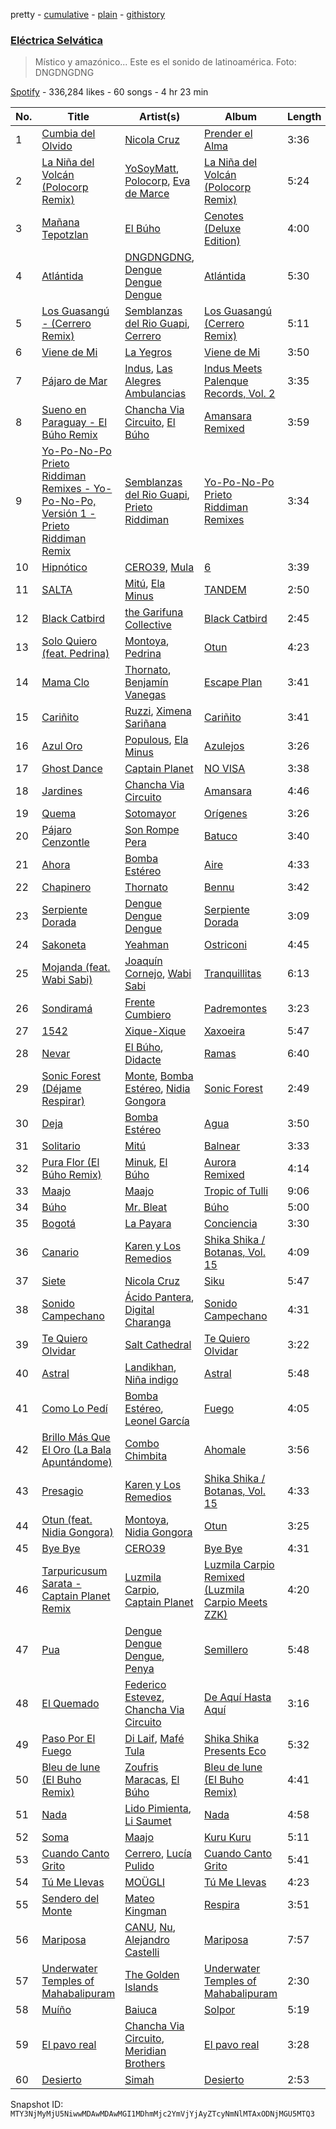 pretty - [cumulative](/playlists/cumulative/37i9dQZF1DXacNXCQqbCEI.md) - [plain](/playlists/plain/37i9dQZF1DXacNXCQqbCEI) - [githistory](https://github.githistory.xyz/mackorone/spotify-playlist-archive/blob/main/playlists/plain/37i9dQZF1DXacNXCQqbCEI)

### [Eléctrica Selvática](https://open.spotify.com/playlist/37i9dQZF1DXacNXCQqbCEI)

> Místico y amazónico..\. Este es el sonido de latinoamérica\. Foto: DNGDNGDNG

[Spotify](https://open.spotify.com/user/spotify) - 336,284 likes - 60 songs - 4 hr 23 min

| No. | Title | Artist(s) | Album | Length |
|---|---|---|---|---|
| 1 | [Cumbia del Olvido](https://open.spotify.com/track/1oCHMNWzKJdwdwjsPMjXf3) | [Nicola Cruz](https://open.spotify.com/artist/0OltT51j3hIkgaDJqqPzDn) | [Prender el Alma](https://open.spotify.com/album/4i3DT5kt2AlODhnyv0mDKN) | 3:36 |
| 2 | [La Niña del Volcán \(Polocorp Remix\)](https://open.spotify.com/track/0aw4Dcu2XxEuLtXaepPTEA) | [YoSoyMatt](https://open.spotify.com/artist/0NYE6CFlP7ElQR6r395gbV), [Polocorp](https://open.spotify.com/artist/2y9LLMJaR9CvCFeeuLoWjZ), [Eva de Marce](https://open.spotify.com/artist/1UgwU7ChXfMkwH9t6ivW2E) | [La Niña del Volcán \(Polocorp Remix\)](https://open.spotify.com/album/4uQdPn1drtbUwDoYKfw99n) | 5:24 |
| 3 | [Mañana Tepotzlan](https://open.spotify.com/track/0uSBIec5LeDbZtyKjVzCLx) | [El Búho](https://open.spotify.com/artist/1I7FVmvisCtSFzmm87mbLR) | [Cenotes \(Deluxe Edition\)](https://open.spotify.com/album/0Gk9ZPx40L9vCMS2okBUTZ) | 4:00 |
| 4 | [Atlántida](https://open.spotify.com/track/4XG8r3tuGn2Sossi2eoNtO) | [DNGDNGDNG](https://open.spotify.com/artist/4qw8wHJ1ZGNFQVZ1zM4NOq), [Dengue Dengue Dengue](https://open.spotify.com/artist/4dNjJV9AjGqHzkZualfhnG) | [Atlántida](https://open.spotify.com/album/5WHYmcgeLzkJVlnyAYA3pj) | 5:30 |
| 5 | [Los Guasangú \- \(Cerrero Remix\)](https://open.spotify.com/track/5Cc7P1f3WRSFFP6iBencng) | [Semblanzas del Rio Guapi](https://open.spotify.com/artist/5z2De8UDjNsituyyJOXh8H), [Cerrero](https://open.spotify.com/artist/5cVZnnikhcTwPENYemDKF6) | [Los Guasangú \(Cerrero Remix\)](https://open.spotify.com/album/7Khc3U2x9wL0e7kx8PiFkV) | 5:11 |
| 6 | [Viene de Mi](https://open.spotify.com/track/5Hs9XxMWxUj973mlLHw6BV) | [La Yegros](https://open.spotify.com/artist/4TkLUhcEmk9Wod6RcEVAi7) | [Viene de Mi](https://open.spotify.com/album/3QO8BwyrIdg5ZLWevzNCI7) | 3:50 |
| 7 | [Pájaro de Mar](https://open.spotify.com/track/2h6FAxXm6crebk5AEVsChg) | [Indus](https://open.spotify.com/artist/3NaTDSUj7DxcuG1oJPuQ63), [Las Alegres Ambulancias](https://open.spotify.com/artist/2I2AW3q2mvPfWpRmybkosr) | [Indus Meets Palenque Records, Vol\. 2](https://open.spotify.com/album/6ZhlLTZtTuVyH3W3O079p2) | 3:35 |
| 8 | [Sueno en Paraguay \- El Búho Remix](https://open.spotify.com/track/59ERJnanE5T9s95cIMpQbx) | [Chancha Via Circuito](https://open.spotify.com/artist/6E8vZ5lkpXbXlkgHhbVJSl), [El Búho](https://open.spotify.com/artist/1I7FVmvisCtSFzmm87mbLR) | [Amansara Remixed](https://open.spotify.com/album/3zFmRK5xmyvsSIQ60kNbb6) | 3:59 |
| 9 | [Yo\-Po\-No\-Po Prieto Riddiman Remixes \- Yo\-Po\-No\-Po, Versión 1 \- Prieto Riddiman Remix](https://open.spotify.com/track/7xgBaxGvCFnyJqLhMrMAIJ) | [Semblanzas del Rio Guapi](https://open.spotify.com/artist/5z2De8UDjNsituyyJOXh8H), [Prieto Riddiman](https://open.spotify.com/artist/25y4BwAI7JVq6UFvMuYjrD) | [Yo\-Po\-No\-Po Prieto Riddiman Remixes](https://open.spotify.com/album/0ahus37xHDFIzFfq7sdzU4) | 3:34 |
| 10 | [Hipnótico](https://open.spotify.com/track/7kNUjyZQ1YWN1Nv4JvTaiD) | [CERO39](https://open.spotify.com/artist/1B6UFfDLZPbLl1rpOmHmi0), [Mula](https://open.spotify.com/artist/7bWZkUZ5drGDoGAFhGoYGE) | [6](https://open.spotify.com/album/5T31xBzocjWeu9JDn4Sinj) | 3:39 |
| 11 | [SALTA](https://open.spotify.com/track/3Jc8DUdZ1iX5FbYaKzKVh1) | [Mitú](https://open.spotify.com/artist/3OlI3HjAc1LQUmd7wozF6k), [Ela Minus](https://open.spotify.com/artist/4rdJkXHNrMgowlwUdQAg8T) | [TANDEM](https://open.spotify.com/album/1qm1yaOMS8Hhz4QS4aUB69) | 2:50 |
| 12 | [Black Catbird](https://open.spotify.com/track/1CkGUqwaz1UfFSo2BmySGI) | [the Garifuna Collective](https://open.spotify.com/artist/24OmLPZEq6dYiGJbPCAFVm) | [Black Catbird](https://open.spotify.com/album/67ll9vOLmqydy8lrHVQFKo) | 2:45 |
| 13 | [Solo Quiero \(feat\. Pedrina\)](https://open.spotify.com/track/4JP3yoybj8GVDVBKrdmkFx) | [Montoya](https://open.spotify.com/artist/52pEvBJxxzBacaaxVOSyxa), [Pedrina](https://open.spotify.com/artist/7BdQWt4FjHEvmTH6jmaJd1) | [Otun](https://open.spotify.com/album/04o8fTvz7ZcMYVnIx0HAgv) | 4:23 |
| 14 | [Mama Clo](https://open.spotify.com/track/2jUXoIl9hcfw9JQrOPRHEW) | [Thornato](https://open.spotify.com/artist/6ghG9s4GfKVwxKtSdCtgwP), [Benjamín Vanegas](https://open.spotify.com/artist/3iH5J5um1uCq8fEXkuF5hF) | [Escape Plan](https://open.spotify.com/album/4qYVBtC9qkZpEIRZDLyUHg) | 3:41 |
| 15 | [Cariñito](https://open.spotify.com/track/1vWoodfwshprECuRoWnBjB) | [Ruzzi](https://open.spotify.com/artist/1hjFlLW9xl3RCn7IWPSmxY), [Ximena Sariñana](https://open.spotify.com/artist/7plUpXSFcSJUZSiZAoXqr1) | [Cariñito](https://open.spotify.com/album/3EhNobcvRpbFTQO8aZFfDJ) | 3:41 |
| 16 | [Azul Oro](https://open.spotify.com/track/7fAxYPaTKRmQnxJMjg51xc) | [Populous](https://open.spotify.com/artist/5Uy8Skuxzxf38jMDTndKIU), [Ela Minus](https://open.spotify.com/artist/4rdJkXHNrMgowlwUdQAg8T) | [Azulejos](https://open.spotify.com/album/5rC8m03xKIoFTt5iLPRtZY) | 3:26 |
| 17 | [Ghost Dance](https://open.spotify.com/track/4n7OorABBVfxTI7vId6WtK) | [Captain Planet](https://open.spotify.com/artist/1WfWKF1hFimJLzz6ix6aRi) | [NO VISA](https://open.spotify.com/album/3XQC3DeLtnZaCMVMdbBVRA) | 3:38 |
| 18 | [Jardines](https://open.spotify.com/track/4ayZ9j0dnWDHAND8gndD6X) | [Chancha Via Circuito](https://open.spotify.com/artist/6E8vZ5lkpXbXlkgHhbVJSl) | [Amansara](https://open.spotify.com/album/2XJlMNLjYOr31TTFd21GED) | 4:46 |
| 19 | [Quema](https://open.spotify.com/track/451jovfIdTRSHwdcRXfmDr) | [Sotomayor](https://open.spotify.com/artist/13UO3EqZHeNkeDQKjUS8oH) | [Orígenes](https://open.spotify.com/album/6gRNWVhhibYkhLxpIemENH) | 3:26 |
| 20 | [Pájaro Cenzontle](https://open.spotify.com/track/3QYQIrQ5ccLToSwFJ1cZcW) | [Son Rompe Pera](https://open.spotify.com/artist/0UKHKimjIGeFoS29LxWf4V) | [Batuco](https://open.spotify.com/album/3M8Eepfnzl2kaKyBVqjguX) | 3:40 |
| 21 | [Ahora](https://open.spotify.com/track/6W19LhykJsHs6R93DtCP4F) | [Bomba Estéreo](https://open.spotify.com/artist/5n9bMYfz9qss2VOW89EVs2) | [Aire](https://open.spotify.com/album/3ubY132O5YHYoxn65Vh72T) | 4:33 |
| 22 | [Chapinero](https://open.spotify.com/track/004JVePzMr05q3vP462QPa) | [Thornato](https://open.spotify.com/artist/6ghG9s4GfKVwxKtSdCtgwP) | [Bennu](https://open.spotify.com/album/7HK4h1JygKYGRCYcdfOMlo) | 3:42 |
| 23 | [Serpiente Dorada](https://open.spotify.com/track/1lAwqRBdQOnGltiX0oNm9I) | [Dengue Dengue Dengue](https://open.spotify.com/artist/4dNjJV9AjGqHzkZualfhnG) | [Serpiente Dorada](https://open.spotify.com/album/4gmnDvOxEJDjGmGlILKZst) | 3:09 |
| 24 | [Sakoneta](https://open.spotify.com/track/3rTdacXE78kylGPegwCc3B) | [Yeahman](https://open.spotify.com/artist/2IB9PgY9PMJklQlRQHDntA) | [Ostriconi](https://open.spotify.com/album/3SMp3cqUcv5x0GtKVyMAxd) | 4:45 |
| 25 | [Mojanda \(feat\. Wabi Sabi\)](https://open.spotify.com/track/50oMN7gWP1tRaSSBq2LQCH) | [Joaquín Cornejo](https://open.spotify.com/artist/6V4NgkMjgxnogUDJe1rAUx), [Wabi Sabi](https://open.spotify.com/artist/4kpCSlKMJJ2JGnzuqnc3HS) | [Tranquillitas](https://open.spotify.com/album/6yIXqkjfFAwNPEdaZAsO9o) | 6:13 |
| 26 | [Sondiramá](https://open.spotify.com/track/5NadgnszrdqPQ8ZmXfGc0Q) | [Frente Cumbiero](https://open.spotify.com/artist/7r6KiZDjtZqBWp5jaDgxA6) | [Padremontes](https://open.spotify.com/album/2xBuTSISaCxzFIi70B83Fn) | 3:23 |
| 27 | [1542](https://open.spotify.com/track/10glJ8ARN1G9ESFF9s00yk) | [Xique\-Xique](https://open.spotify.com/artist/5LuhrBhGclMzHlYK4mDLLp) | [Xaxoeira](https://open.spotify.com/album/0T1MHuHlxRGyGqZT1KGubi) | 5:47 |
| 28 | [Nevar](https://open.spotify.com/track/2EEkGybjOcVfAZfceU8HD3) | [El Búho](https://open.spotify.com/artist/1I7FVmvisCtSFzmm87mbLR), [Didacte](https://open.spotify.com/artist/4gJkcE85yauN8vUrt8bIFT) | [Ramas](https://open.spotify.com/album/2s61LZqkxTwh3PNMxO6mYX) | 6:40 |
| 29 | [Sonic Forest \(Déjame Respirar\)](https://open.spotify.com/track/6hreQzJujmQLr88N0fTLO3) | [Monte](https://open.spotify.com/artist/1fcnE99XRNfHPyu27ysuNG), [Bomba Estéreo](https://open.spotify.com/artist/5n9bMYfz9qss2VOW89EVs2), [Nidia Gongora](https://open.spotify.com/artist/5Ln6VxkwRDdAH40Lel6Yj8) | [Sonic Forest](https://open.spotify.com/album/0ImFvq53ujOAdclMey4dd6) | 2:49 |
| 30 | [Deja](https://open.spotify.com/track/70um118ETgSKTghQNF9iEC) | [Bomba Estéreo](https://open.spotify.com/artist/5n9bMYfz9qss2VOW89EVs2) | [Agua](https://open.spotify.com/album/37RnWMoZSgAtUKLmeslblE) | 3:50 |
| 31 | [Solitario](https://open.spotify.com/track/3SutSEaiANvV7SSn4TEztA) | [Mitú](https://open.spotify.com/artist/3OlI3HjAc1LQUmd7wozF6k) | [Balnear](https://open.spotify.com/album/0HXvHufu18kcQI2xKTFhwO) | 3:33 |
| 32 | [Pura Flor \(El Búho Remix\)](https://open.spotify.com/track/3R5PROPl0zd9GsmCNYtZNv) | [Minuk](https://open.spotify.com/artist/5IIGsnZbpoR1ONGK1fRumn), [El Búho](https://open.spotify.com/artist/1I7FVmvisCtSFzmm87mbLR) | [Aurora Remixed](https://open.spotify.com/album/7rEvRh1tkLQSNDA4PvHDRb) | 4:14 |
| 33 | [Maajo](https://open.spotify.com/track/4P4dZe0rLvLIHZOCvRr67b) | [Maajo](https://open.spotify.com/artist/1CHnBSP2xS4bRyHRenc5aO) | [Tropic of Tulli](https://open.spotify.com/album/7CAafJQeHEftsjYQmTkxS9) | 9:06 |
| 34 | [Búho](https://open.spotify.com/track/15A389LUr9IMkztXv6oFbM) | [Mr\. Bleat](https://open.spotify.com/artist/4s30l2MADdxxpZbsNNCgCb) | [Búho](https://open.spotify.com/album/5LNivPzS2smPjnunOBwKuX) | 5:00 |
| 35 | [Bogotá](https://open.spotify.com/track/0OUM4ALGSMsPcQB56RFpd9) | [La Payara](https://open.spotify.com/artist/4AIoRABXF7oeowVHCspvo8) | [Conciencia](https://open.spotify.com/album/3kEZQaZLXKbs0nljnRMRnc) | 3:30 |
| 36 | [Canario](https://open.spotify.com/track/12KVTzqgU558xqkpsywKex) | [Karen y Los Remedios](https://open.spotify.com/artist/6uSvvhlipeAh7lrqB9VTmv) | [Shika Shika / Botanas, Vol\. 15](https://open.spotify.com/album/6tFwiVNeI7Pdut9sWkgCXW) | 4:09 |
| 37 | [Siete](https://open.spotify.com/track/6H76nYgiuQ1BotX9hUKW6i) | [Nicola Cruz](https://open.spotify.com/artist/0OltT51j3hIkgaDJqqPzDn) | [Siku](https://open.spotify.com/album/3Ebykp28PuMSSQfqzkt8DO) | 5:47 |
| 38 | [Sonido Campechano](https://open.spotify.com/track/77KdCvsETlcP0DcVesil1U) | [Ácido Pantera](https://open.spotify.com/artist/1K3pfb1RjXkPG9mFRgqZxW), [Digital Charanga](https://open.spotify.com/artist/5QJLZDRwx6z7xCKkk9QmBu) | [Sonido Campechano](https://open.spotify.com/album/4yCDTz9oDmbOTGnoT2VjT2) | 4:31 |
| 39 | [Te Quiero Olvidar](https://open.spotify.com/track/7HsVyALWw7ILw9wqNJGcUw) | [Salt Cathedral](https://open.spotify.com/artist/1HhSYZFNNPTTZuOlSfZUJP) | [Te Quiero Olvidar](https://open.spotify.com/album/7vC7hsFMfCARD5FQWiAzIY) | 3:22 |
| 40 | [Astral](https://open.spotify.com/track/1H6ul0f4lJyhON3QXzoWf4) | [Landikhan](https://open.spotify.com/artist/6kLrAuoxxTyDRY3k9Je0bp), [Niña indigo](https://open.spotify.com/artist/1EdZzDjs8Eur5LonUz59s9) | [Astral](https://open.spotify.com/album/11nP1vIstTbouhN9NoaTmh) | 5:48 |
| 41 | [Como Lo Pedí](https://open.spotify.com/track/2UTNZlatDykZEdZTrSFE4x) | [Bomba Estéreo](https://open.spotify.com/artist/5n9bMYfz9qss2VOW89EVs2), [Leonel García](https://open.spotify.com/artist/3t7UqWteBBmHXkcVhMSyay) | [Fuego](https://open.spotify.com/album/46DsjNFAHuGGjMfo1TAyct) | 4:05 |
| 42 | [Brillo Más Que El Oro \(La Bala Apuntándome\)](https://open.spotify.com/track/7l0kAwlnFbbtUKSeeecr5g) | [Combo Chimbita](https://open.spotify.com/artist/5sgpZfCPK6zd3MEB1Nrhey) | [Ahomale](https://open.spotify.com/album/5T8HiC9DBepOkVyHur3AHe) | 3:56 |
| 43 | [Presagio](https://open.spotify.com/track/3Fstql1zF6ZsU1sOWBbfQK) | [Karen y Los Remedios](https://open.spotify.com/artist/6uSvvhlipeAh7lrqB9VTmv) | [Shika Shika / Botanas, Vol\. 15](https://open.spotify.com/album/6tFwiVNeI7Pdut9sWkgCXW) | 4:33 |
| 44 | [Otun \(feat\. Nidia Gongora\)](https://open.spotify.com/track/6ytRVXrJru5ft3EqQSYsnN) | [Montoya](https://open.spotify.com/artist/52pEvBJxxzBacaaxVOSyxa), [Nidia Gongora](https://open.spotify.com/artist/5Ln6VxkwRDdAH40Lel6Yj8) | [Otun](https://open.spotify.com/album/04o8fTvz7ZcMYVnIx0HAgv) | 3:25 |
| 45 | [Bye Bye](https://open.spotify.com/track/1S4sh25ZPqskyvoV0UlDGC) | [CERO39](https://open.spotify.com/artist/1B6UFfDLZPbLl1rpOmHmi0) | [Bye Bye](https://open.spotify.com/album/3ZSoRUnuOmnGXhV359Jpir) | 4:31 |
| 46 | [Tarpuricusum Sarata \- Captain Planet Remix](https://open.spotify.com/track/2jEuZ0vQ5IVKMcr3KBxpSV) | [Luzmila Carpio](https://open.spotify.com/artist/5nerlXgmkkutK76kjPNjCr), [Captain Planet](https://open.spotify.com/artist/1WfWKF1hFimJLzz6ix6aRi) | [Luzmila Carpio Remixed \(Luzmila Carpio Meets ZZK\)](https://open.spotify.com/album/42yJe2iKdZ6Le083B0XuZj) | 4:20 |
| 47 | [Pua](https://open.spotify.com/track/4b3bYGxsCzLnPwQ5CyRlQX) | [Dengue Dengue Dengue](https://open.spotify.com/artist/4dNjJV9AjGqHzkZualfhnG), [Penya](https://open.spotify.com/artist/33E3A9UvKfjQno9m6S5xwU) | [Semillero](https://open.spotify.com/album/4yjnNPa3bH1Vwrepclo6d4) | 5:48 |
| 48 | [El Quemado](https://open.spotify.com/track/2N3LB0YlVpIqTloJPhO8I7) | [Federico Estevez](https://open.spotify.com/artist/78wJyJntuNWAPG0FbN8k41), [Chancha Via Circuito](https://open.spotify.com/artist/6E8vZ5lkpXbXlkgHhbVJSl) | [De Aquí Hasta Aquí](https://open.spotify.com/album/2IGTlMn6hFIJCilXryWOp3) | 3:16 |
| 49 | [Paso Por El Fuego](https://open.spotify.com/track/3309nFqWGA4rnzfjqrQYzX) | [Di Laif](https://open.spotify.com/artist/5KEmdf3GZJMTtVb74Klhy1), [Mafé Tula](https://open.spotify.com/artist/25YPY0NKDJMmhXXPKzb4OP) | [Shika Shika Presents Eco](https://open.spotify.com/album/0GuwihkO3wZHLIc9C7qAlx) | 5:32 |
| 50 | [Bleu de lune \(El Buho Remix\)](https://open.spotify.com/track/4FKT3e93KFlXf5KBh715EV) | [Zoufris Maracas](https://open.spotify.com/artist/2aW5pvTZYAAZxbh75uVzZD), [El Búho](https://open.spotify.com/artist/1I7FVmvisCtSFzmm87mbLR) | [Bleu de lune \(El Buho Remix\)](https://open.spotify.com/album/1NB4UnMNf4SOXCY7iIIdyZ) | 4:41 |
| 51 | [Nada](https://open.spotify.com/track/0IqrBjsS2wToMuIJgZjur7) | [Lido Pimienta](https://open.spotify.com/artist/1IdkKQ9CM1i0wygfxYV4Z3), [Li Saumet](https://open.spotify.com/artist/1hYzHxIYlfYgHXN9DVZaNw) | [Nada](https://open.spotify.com/album/6uvd9g2I5M3x6EaKusdJDK) | 4:58 |
| 52 | [Soma](https://open.spotify.com/track/1qA2L50nbrpDv9b53ifP88) | [Maajo](https://open.spotify.com/artist/1CHnBSP2xS4bRyHRenc5aO) | [Kuru Kuru](https://open.spotify.com/album/1VtknfjcZGa4thCJt9bcaP) | 5:11 |
| 53 | [Cuando Canto Grito](https://open.spotify.com/track/1t4gqrKnZ8TYjUAuyskN4Q) | [Cerrero](https://open.spotify.com/artist/5cVZnnikhcTwPENYemDKF6), [Lucía Pulido](https://open.spotify.com/artist/3Nc4dbxJUlEmftLhLuXn3O) | [Cuando Canto Grito](https://open.spotify.com/album/4ZvHs6XyOHCVwWd1x0NGFP) | 5:41 |
| 54 | [Tú Me Llevas](https://open.spotify.com/track/10OxrfJXZjNcWlbqvmxYs5) | [MOÜGLI](https://open.spotify.com/artist/786qoKu8y9vQHdegoxNJn9) | [Tú Me Llevas](https://open.spotify.com/album/1rR3l0T9K43s6FDWYyLCtG) | 4:23 |
| 55 | [Sendero del Monte](https://open.spotify.com/track/48TkZlKN57XcU049NoKmOd) | [Mateo Kingman](https://open.spotify.com/artist/223se9o877Y4jHzwlDcGNx) | [Respira](https://open.spotify.com/album/1LE1cbHMViiLVaJFaNxGvJ) | 3:51 |
| 56 | [Mariposa](https://open.spotify.com/track/0g49ATUHh1IJtrXW77VysX) | [CANU](https://open.spotify.com/artist/0LRrOx7jaNrYkN1WcHeNMU), [Nu](https://open.spotify.com/artist/5tY2sa8I11tpMuhU9onQ6e), [Alejandro Castelli](https://open.spotify.com/artist/1PNTdpk9ro2EyigI6gxZVN) | [Mariposa](https://open.spotify.com/album/0znYmByBOKwFZunIH24Lth) | 7:57 |
| 57 | [Underwater Temples of Mahabalipuram](https://open.spotify.com/track/3qebe3F4sfNJLxbUBlMJnQ) | [The Golden Islands](https://open.spotify.com/artist/63zpgua95FrMeht9L50MZf) | [Underwater Temples of Mahabalipuram](https://open.spotify.com/album/1R1mrvSewIDG7aiLvrAKuN) | 2:30 |
| 58 | [Muíño](https://open.spotify.com/track/6zAuPi2fZsUYgXMIozkowv) | [Baiuca](https://open.spotify.com/artist/2GSXsSy3YzWsp4BXfSGucS) | [Solpor](https://open.spotify.com/album/2q1DwJpZOWhNW0NFYwS8rs) | 5:19 |
| 59 | [El pavo real](https://open.spotify.com/track/02z57uGfEd82kcbpssAmcq) | [Chancha Via Circuito](https://open.spotify.com/artist/6E8vZ5lkpXbXlkgHhbVJSl), [Meridian Brothers](https://open.spotify.com/artist/08Y6RNx87Eolrcq1aLM6ow) | [El pavo real](https://open.spotify.com/album/1U651FMxGylI8PoQysziz6) | 3:28 |
| 60 | [Desierto](https://open.spotify.com/track/4AaWrj0s8jwkrQZT41aMXM) | [Simah](https://open.spotify.com/artist/6LYnrefo5eYNNpzOiNxa4L) | [Desierto](https://open.spotify.com/album/46UeLDMUsEfQ8cI4CkUvSE) | 2:53 |

Snapshot ID: `MTY3NjMyMjU5NiwwMDAwMDAwMGI1MDhmMjc2YmVjYjAyZTcyNmNlMTAxODNjMGU5MTQ3`
